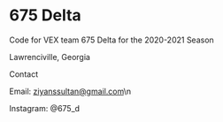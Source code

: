 # 675 Delta
Code for VEX team 675 Delta for the 2020-2021 Season 

Lawrenciville, Georgia

Contact

Email: ziyanssultan@gmail.com\n

Instagram: @675_d

